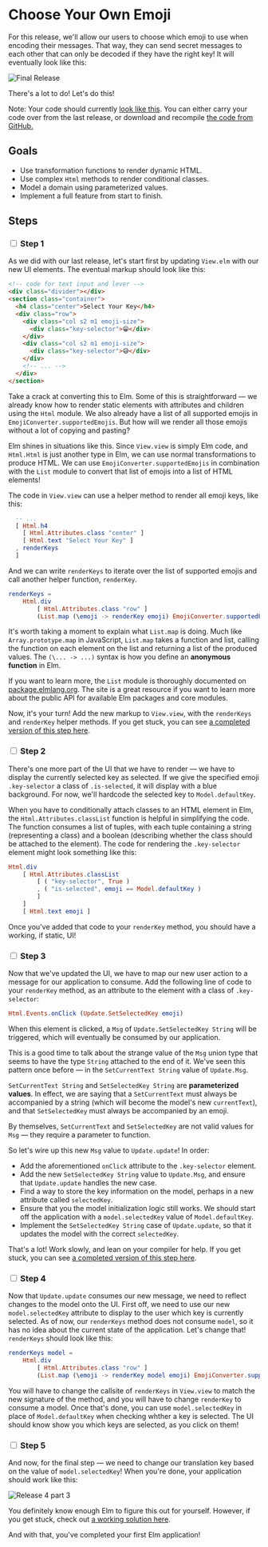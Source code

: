 # Choose Your Own Emoji

For this release, we'll allow our users to choose which emoji to use when encoding their messages. That way, they can send secret messages to each other that can only be decoded if they have the right key! It will eventually look like this:

![Final Release](images/final-release.png)

There's a lot to do! Let's do this!

Note: Your code should currently [look like this](https://github.com/elmbridge/elmoji-translator/tree/release-3-part-2). You can either carry your code over from the last release, or download and recompile [the code from GitHub.](https://github.com/elmbridge/elmoji-translator/releases/tag/release-3-part-2)


## Goals

  - Use transformation functions to render dynamic HTML.
  - Use complex `Html` methods to render conditional classes.
  - Model a domain using parameterized values.
  - Implement a full feature from start to finish.

## Steps

### <input type="checkbox"> Step 1

As we did with our last release, let's start first by updating `View.elm` with our new UI elements. The eventual markup should look like this:

```html
<!-- code for text input and lever -->
<div class="divider"></div>
<section class="container">
  <h4 class="center">Select Your Key</h4>
  <div class="row">
    <div class="col s2 m1 emoji-size">
      <div class="key-selector">😁</div>
    </div>
    <div class="col s2 m1 emoji-size">
      <div class="key-selector">😅</div>
    </div>
    <!-- ... -->
  </div>
</section>
```

Take a crack at converting this to Elm. Some of this is straightforward — we already know how to render static elements with attributes and children using the `Html` module. We also already have a list of all supported emojis in `EmojiConverter.supportedEmojis`. But how will we render all those emojis without a lot of copying and pasting?

Elm shines in situations like this. Since `View.view` is simply Elm code, and `Html.Html` is just another type in Elm, we can use normal transformations to produce HTML. We can use `EmojiConverter.supportedEmojis` in combination with the `List` module to convert that list of emojis into a list of HTML elements!

The code in `View.view` can use a helper method to render all emoji keys, like this:

```elm
  -- ...
  [ Html.h4
    [ Html.Attributes.class "center" ]
    [ Html.text "Select Your Key" ]
  , renderKeys
  ]
```

And we can write `renderKeys` to iterate over the list of supported emojis and call another helper function, `renderKey`.

```elm
renderKeys =
    Html.div
        [ Html.Attributes.class "row" ]
        (List.map (\emoji -> renderKey emoji) EmojiConverter.supportedEmojis)
```

It's worth taking a moment to explain what `List.map` is doing. Much like `Array.prototype.map` in JavaScript, `List.map` takes a function and list, calling the function on each element on the list and returning a list of the produced values. The `(\... -> ...)` syntax is how you define an **anonymous function** in Elm.

If you want to learn more, the `List` module is thoroughly documented on [package.elmlang.org](http://package.elm-lang.org/packages/elm-lang/core/latest/List). The site is a great resource if you want to learn more about the public API for available Elm packages and core modules.

Now, it's your turn! Add the new markup to `View.view`, with the `renderKeys` and `renderKey` helper methods. If you get stuck, you can see [a completed version of this step here](https://github.com/elmbridge/elmoji-translator/releases/tag/release-4-part-1).

### <input type="checkbox"> Step 2

There's one more part of the UI that we have to render — we have to display the currently selected key as selected. If we give the specified emoji `.key-selector` a class of `.is-selected`, it will display with a blue background. For now, we'll
hardcode the selected key to `Model.defaultKey`.

When you have to conditionally attach classes to an HTML element in Elm, the `Html.Attributes.classList` function is helpful in simplifying the code. The function consumes a list of tuples, with each tuple containing a string (representing a class) and a boolean (describing whether the class should be attached to the element). The code for rendering the `.key-selector` element might look something like this:

```elm
Html.div
    [ Html.Attributes.classList
        [ ( "key-selector", True )
        , ( "is-selected", emoji == Model.defaultKey )
        ]
    ]
    [ Html.text emoji ]
```

Once you've added that code to your `renderKey` method, you should have a working, if static, UI!

### <input type="checkbox"> Step 3

Now that we've updated the UI, we have to map our new user action to a message for our application to consume. Add the following line of code to your `renderKey` method, as an attribute to the element with a class of `.key-selector`:

```elm
Html.Events.onClick (Update.SetSelectedKey emoji)
```

When this element is clicked, a `Msg` of `Update.SetSelectedKey String` will be triggered, which will eventually be consumed by our application.

This is a good time to talk about the strange value of the `Msg` union type that seems to have the type `String` attached to the end of it. We've seen this pattern once before — in the `SetCurrentText String` value of `Update.Msg`.

`SetCurrentText String` and `SetSelectedKey String` are **parameterized values**. In effect, we are saying that a `SetCurrentText` must always be accompanied by a string (which will become the model's new `currentText`), and that `SetSelectedKey` must always be accompanied by an emoji.

By themselves, `SetCurrentText` and `SetSelectedKey` are not valid values for `Msg` — they require a parameter to function.

So let's wire up this new `Msg` value to `Update.update`! In order:

- Add the aforementioned `onClick` attribute to the `.key-selector` element.
- Add the new `SetSelectedKey String` value to `Update.Msg`, and ensure that `Update.update` handles the new case.
- Find a way to store the key information on the model, perhaps in a new attribute called `selectedKey`.
- Ensure that you the model initialization logic still works. We should start off the application with a `model.selectedKey` value of `Model.defaultKey`.
- Implement the `SetSelectedKey String` case of `Update.update`, so that it updates the model with the correct `selectedKey`.

That's a lot! Work slowly, and lean on your compiler for help. If you get stuck, you can see [a completed version of this step here](https://github.com/elmbridge/elmoji-translator/tree/release-4-part-2).

### <input type="checkbox"> Step 4

Now that `Update.update` consumes our new message, we need to reflect changes to the model onto the UI. First off, we need to use our new `model.selectedKey` attribute to display to the user which key is currently selected. As of now, our `renderKeys` method does not consume `model`, so it has no idea about the current state of the application. Let's change that! `renderKeys` should look like this:


```elm
renderKeys model =
    Html.div
        [ Html.Attributes.class "row" ]
        (List.map (\emoji -> renderKey model emoji) EmojiConverter.supportedEmojis)
```

You will have to change the callsite of `renderKeys` in `View.view` to match the new signature of the method, and you will have to change `renderKey` to consume a model. Once that's done, you can use `model.selectedKey` in place of `Model.defaultKey` when checking whther a key is selected. The UI should know show you which keys are selected, as you click on them!

### <input type="checkbox"> Step 5

And now, for the final step — we need to change our translation key based on the value of `model.selectedKey`! When you're done, your application should work like this:

![Release 4 part 3](images/release-4-part-3.gif)

You definitely know enough Elm to figure this out for yourself. However, if you get stuck, check out [a working solution here](https://github.com/elmbridge/elmoji-translator/tree/release-4-part-3).

And with that, you've completed your first Elm application!
